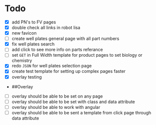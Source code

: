 Todo
====
- [x] add PN's to FV pages
- [x] double check all links in robot lisa
- [x] new favicon
- [ ] create well plates general page with all part numbers
- [x] fix well plates search
- [ ] add click to see more info on parts referance
- [ ] set `GET` in Full Width template for product pages to set biology or chemistry
- [x] redo `JSON` for well plates selection page
- [x] create test template for setting up complex pages faster
- [x] overlay testing
- ##Overlay
- [ ] overlay should be able to be set on any page
- [ ] overlay should be able to be set with class and data attribute
- [ ] overlay should be able to work with angular
- [ ] overlay should be able to be sent a template from click page through data attribute
